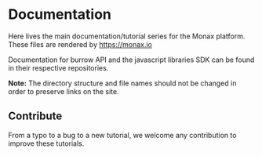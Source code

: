 # Documentation

Here lives the main documentation/tutorial series for the Monax platform. These files are rendered by https://monax.io 

Documentation for burrow API and the javascript libraries SDK can be found in their respective repositories.

**Note:** The directory structure and file names should not be changed in order to preserve links on the site.

## Contribute

 From a typo to a bug to a new tutorial, we welcome any contribution to improve these tutorials.
